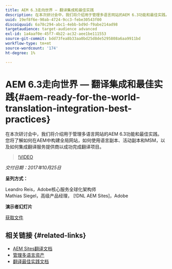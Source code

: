 ```yaml
---
title: AEM 6.3走向世界 — 翻译集成和最佳实践
description: 在本次研讨会中，我们将介绍用于管理多语言网站的AEM 6.3功能和最佳实践。 您将了解如何在AEM中构建全局网站，如何使用语言副本、活动副本和MSM，以及如何集成翻译服务提供商以成功完成翻译项目。
uuid: 19ef8f6e-90ab-4724-9cc3-febe30543f00
discoiquuid: 6a78c294-abc1-4ebb-bd9d-f9abe214ad98
targetaudience: target-audience advanced
exl-id: 1a4aaf0e-45f7-4b22-ac32-aee1be111553
source-git-commit: bdd73fea8b33aa0bd25d8de5295808a6aa9911bd
workflow-type: tm+mt
source-wordcount: '174'
ht-degree: 1%

---
```


# AEM 6.3走向世界 — 翻译集成和最佳实践{#aem-ready-for-the-world-translation-integration-best-practices}

在本次研讨会中，我们将介绍用于管理多语言网站的AEM 6.3功能和最佳实践。 您将了解如何在AEM中构建全局网站，如何使用语言副本、活动副本和MSM，以及如何集成翻译服务提供商以成功完成翻译项目。

>[!VIDEO](https://video.tv.adobe.com/v/21532/?quality=9)

*交付日期：2017年10月25日*

**呈列方式：**

Leandro Reis，Adobe核心服务全球化架构师\
Mathias Siegel，高级产品经理， [!DNL AEM Sites]，Adobe

**演示者幻灯片**

[获取文件](assets/immerse-2017-translationpresentation-rev1.pdf)

## 相关链接 {#related-links}

* [AEM Sites翻译文档](https://docs.adobe.com/docs/en/aem/6-3/administer/sites/translation.html)
* [管理多语言资产](https://docs.adobe.com/docs/en/aem/6-3/author/assets/managing-assets-touch-ui/multilingual-assets.html)
* [翻译最佳实践文档](https://docs.adobe.com/docs/en/aem/6-3/administer/sites/translation/tc-bp.html)
